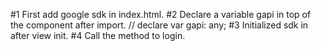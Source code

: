 #1 First add google sdk in index.html.
#2 Declare a variable gapi in top of the component after import.
    // declare var gapi: any;
#3 Initialized sdk in after view init.
    <!-- 
        ngAfterViewInit(){
            initialization goes here
        } 
    -->
#4 Call the method to login.
    <!-- 
        login method
    -->